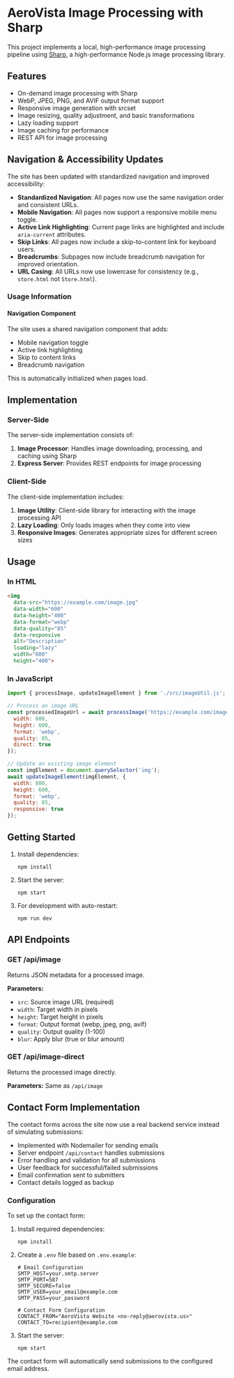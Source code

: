 # AeroVista Image Processing with Sharp

This project implements a local, high-performance image processing pipeline using [Sharp](https://github.com/lovell/sharp), a high-performance Node.js image processing library.

## Features

- On-demand image processing with Sharp
- WebP, JPEG, PNG, and AVIF output format support
- Responsive image generation with srcset
- Image resizing, quality adjustment, and basic transformations
- Lazy loading support
- Image caching for performance
- REST API for image processing

## Navigation & Accessibility Updates

The site has been updated with standardized navigation and improved accessibility:

- **Standardized Navigation**: All pages now use the same navigation order and consistent URLs.
- **Mobile Navigation**: All pages now support a responsive mobile menu toggle.
- **Active Link Highlighting**: Current page links are highlighted and include `aria-current` attributes.
- **Skip Links**: All pages now include a skip-to-content link for keyboard users.
- **Breadcrumbs**: Subpages now include breadcrumb navigation for improved orientation.
- **URL Casing**: All URLs now use lowercase for consistency (e.g., `store.html` not `Store.html`).

### Usage Information

#### Navigation Component
The site uses a shared navigation component that adds:
- Mobile navigation toggle
- Active link highlighting
- Skip to content links
- Breadcrumb navigation

This is automatically initialized when pages load.

## Implementation

### Server-Side

The server-side implementation consists of:

1. **Image Processor**: Handles image downloading, processing, and caching using Sharp
2. **Express Server**: Provides REST endpoints for image processing

### Client-Side

The client-side implementation includes:

1. **Image Utility**: Client-side library for interacting with the image processing API
2. **Lazy Loading**: Only loads images when they come into view
3. **Responsive Images**: Generates appropriate sizes for different screen sizes

## Usage

### In HTML

```html
<img 
  data-src="https://example.com/image.jpg" 
  data-width="600" 
  data-height="400" 
  data-format="webp" 
  data-quality="85" 
  data-responsive 
  alt="Description" 
  loading="lazy"
  width="600"
  height="400">
```

### In JavaScript

```javascript
import { processImage, updateImageElement } from './src/imageUtil.js';

// Process an image URL
const processedImageUrl = await processImage('https://example.com/image.jpg', {
  width: 800,
  height: 600,
  format: 'webp',
  quality: 85,
  direct: true
});

// Update an existing image element
const imgElement = document.querySelector('img');
await updateImageElement(imgElement, {
  width: 800,
  height: 600,
  format: 'webp',
  quality: 85,
  responsive: true
});
```

## Getting Started

1. Install dependencies:
   ```
   npm install
   ```

2. Start the server:
   ```
   npm start
   ```

3. For development with auto-restart:
   ```
   npm run dev
   ```

## API Endpoints

### GET /api/image

Returns JSON metadata for a processed image.

**Parameters:**
- `src`: Source image URL (required)
- `width`: Target width in pixels
- `height`: Target height in pixels
- `format`: Output format (webp, jpeg, png, avif)
- `quality`: Output quality (1-100)
- `blur`: Apply blur (true or blur amount)

### GET /api/image-direct

Returns the processed image directly.

**Parameters:** Same as `/api/image`

## Contact Form Implementation

The contact forms across the site now use a real backend service instead of simulating submissions:

- Implemented with Nodemailer for sending emails
- Server endpoint `/api/contact` handles submissions
- Error handling and validation for all submissions
- User feedback for successful/failed submissions
- Email confirmation sent to submitters
- Contact details logged as backup

### Configuration

To set up the contact form:

1. Install required dependencies:
   ```
   npm install
   ```

2. Create a `.env` file based on `.env.example`:
   ```
   # Email Configuration
   SMTP_HOST=your.smtp.server
   SMTP_PORT=587
   SMTP_SECURE=false
   SMTP_USER=your_email@example.com
   SMTP_PASS=your_password
   
   # Contact Form Configuration
   CONTACT_FROM="AeroVista Website <no-reply@aerovista.us>"
   CONTACT_TO=recipient@example.com
   ```

3. Start the server:
   ```
   npm start
   ```

The contact form will automatically send submissions to the configured email address. 